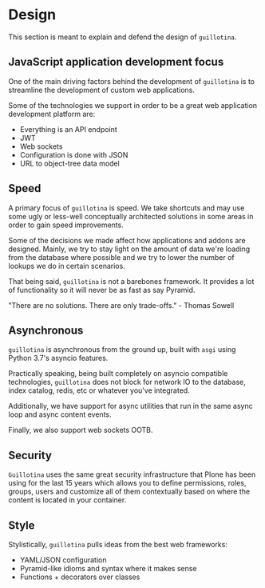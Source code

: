 # Design

This section is meant to explain and defend the design of `guillotina`.


## JavaScript application development focus

One of the main driving factors behind the development of `guillotina` is to
streamline the development of custom web applications.

Some of the technologies we support in order to be a great web application development
platform are:

- Everything is an API endpoint
- JWT
- Web sockets
- Configuration is done with JSON
- URL to object-tree data model

## Speed

A primary focus of `guillotina` is speed. We take shortcuts and may use some
ugly or less-well conceptually architected solutions in some areas in order
to gain speed improvements.

Some of the decisions we made affect how applications and addons are designed.
Mainly, we try to stay light on the amount of data we're loading from the
database where possible and we try to lower the number of lookups we do in
certain scenarios.

That being said, `guillotina` is not a barebones framework. It provides a lot
of functionality so it will never be as fast as say Pyramid.

"There are no solutions. There are only trade-offs." - Thomas Sowell


## Asynchronous

`guillotina` is asynchronous from the ground up, built with `asgi`
using Python 3.7's asyncio features.

Practically speaking, being built completely on asyncio compatible technologies,
`guillotina` does not block for network IO to the database, index catalog,
redis, etc or whatever you've integrated.

Additionally, we have support for async utilities that run in the same async
loop and async content events.

Finally, we also support web sockets OOTB.


## Security

`Guillotina` uses the same great security infrastructure that Plone
has been using for the last 15 years which allows you to define permissions, roles,
groups, users and customize all of them contextually based on where the content
is located in your container.


## Style

Stylistically, `guillotina` pulls ideas from the best web frameworks:

- YAML/JSON configuration
- Pyramid-like idioms and syntax where it makes sense
- Functions + decorators over classes

